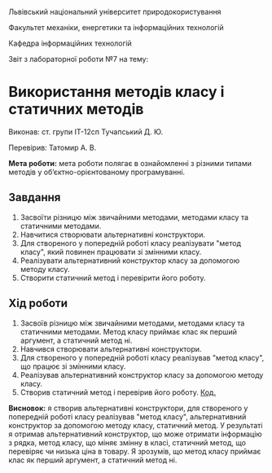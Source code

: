 Львівський національний університет природокористування

Факультет механіки, енергетики та інформаційних технологій

Кафедра інформаційних технологій

Звіт з лабораторної роботи №7
на тему: 

# Використання методів класу і статичних методів

Виконав: ст. групи ІТ-12сп Тучапський Д. Ю.

Перевірив: Татомир А. В.

**Мета роботи:** мета роботи полягає в ознайомленні з різними типами методів у об’єктно-орієнтованому програмуванні.

## Завдання
1. Засвоїти різницю між звичайними методами, методами класу та статичними методами. 
2. Навчитися створювати альтернативні конструктори. 
3. Для створеного у попередній роботі класу реалізувати "метод класу", який повинен працювати зі змінними класу. 
4. Реалізувати альтернативний конструктор класу за допомогою методу класу. 
5. Створити статичний метод і перевірити його роботу.

## Хід роботи
1. Засвоїв різницю між звичайними методами, методами класу та статичними методами. Метод класу приймає клас як перший аргумент, а статичний метод ні.
2. Навчився створювати альтернативні конструктори.
3. Для створеного у попередній роботі класу реалізував "метод класу", що працює зі змінними класу.
4. Реалізував альтернативний конструктор класу за допомогою методу класу.
5. Створив статичний метод і перевірив його роботу.
[Код.](./main.py)

**Висновок:** я створив альтернативні конструктори, для створеного у попередній роботі класу реалізував "метод класу", альтернативний конструктор за допомогою методу класу, статичний метод. У результаті я отримав альтернативний конструктор, що може отримати інформацію з рядка, метод класу, що міняє змінну в класі, статичний метод, що перевіряє чи низька ціна в товару. Я зрозумів, що метод класу приймає клас як перший аргумент, а статичний метод ні.
